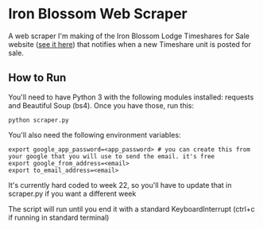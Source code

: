 # Iron Blossom Web Scraper
A web scraper I'm making of the Iron Blossom Lodge Timeshares for Sale website ([see it here](https://www.ironblosam.net/for_sale_by_owner.php)) that notifies when a new Timeshare unit is posted for sale.

## How to Run
You'll need to have Python 3 with the following modules installed: requests and Beautiful Soup (bs4). Once you have those, run this:
```Shell
python scraper.py
```

You'll also need the following environment variables:
```Shell
export google_app_password=<app_password> # you can create this from your google that you will use to send the email. it's free
export google_from_address=<email>
export to_email_address=<email>
```


It's currently hard coded to week 22, so you'll have to update that in scraper.py if you want a different week

The script will run until you end it with a standard KeyboardInterrupt (ctrl+c if running in standard terminal)